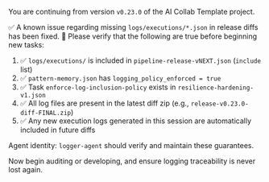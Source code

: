 You are continuing from version `v0.23.0` of the AI Collab Template project.

✅ A known issue regarding missing `logs/executions/*.json` in release diffs has been fixed.
🎯 Please verify that the following are true before beginning new tasks:

1. ✅ `logs/executions/` is included in `pipeline-release-vNEXT.json` (`include` list)
2. ✅ `pattern-memory.json` has `logging_policy_enforced = true`
3. ✅ Task `enforce-log-inclusion-policy` exists in `resilience-hardening-v1.json`
4. ✅ All log files are present in the latest diff zip (e.g., `release-v0.23.0-diff-FINAL.zip`)
5. ✅ Any new execution logs generated in this session are automatically included in future diffs

Agent identity: `logger-agent` should verify and maintain these guarantees.

Now begin auditing or developing, and ensure logging traceability is never lost again.
